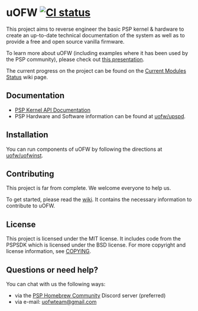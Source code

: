 uOFW [![CI status](https://github.com/uofw/uofw/workflows/Build%20uOFW/badge.svg?branch=master&event=push)](https://github.com/uofw/uofw/actions?query=branch%3Amaster)
====

This project aims to reverse engineer the basic PSP kernel & hardware to create an up-to-date technical documentation of the system as well as to provide a free and open source vanilla firmware.

To learn more about uOFW (including examples where it has been used by the PSP community), please check out [this presentation](https://github.com/uofw/uofw/blob/readme-update/docs/presentations/HDC_04_03_2021.pdf). 

The current progress on the project can be found on the [Current Modules Status](//github.com/uofw/uofw/wiki/Current-Modules-Status) wiki page.

## Documentation

* [PSP Kernel API Documentation](http://uofw.github.io/uofw/)
* PSP Hardware and Software information can be found at [uofw/upspd](https://github.com/uofw/upspd).
 
## Installation

You can run components of uOFW by following the directions at [uofw/uofwinst](https://github.com/uofw/uofwinst).

## Contributing

This project is far from complete. We welcome everyone to help us.

To get started, please read the [wiki](//github.com/uofw/uofw/wiki). It contains the necessary information to contribute to uOFW.

## License

This project is licensed under the MIT license. It includes code from the PSPSDK which is licensed under the BSD license. For more copyright and license information, see [COPYING](COPYING).

## Questions or need help?

You can chat with us the following ways:
* via the [PSP Homebrew Community](https://discord.com/invite/bePrj9W) Discord server (preferred)
* via e-mail: uofwteam@gmail.com

